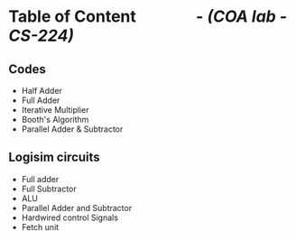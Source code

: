 <!-- Table of content -->
# Table of Content        &nbsp;&nbsp;&nbsp;&nbsp;&nbsp;&nbsp;&nbsp;&nbsp;&nbsp;&nbsp;&nbsp;&nbsp;&nbsp;&nbsp;            - _(COA lab - CS-224)_

## Codes

- Half Adder
- Full Adder
- Iterative Multiplier
- Booth's Algorithm
- Parallel Adder & Subtractor

## Logisim circuits

- Full adder
- Full Subtractor
- ALU
- Parallel Adder and Subtractor
- Hardwired control Signals
- Fetch unit
